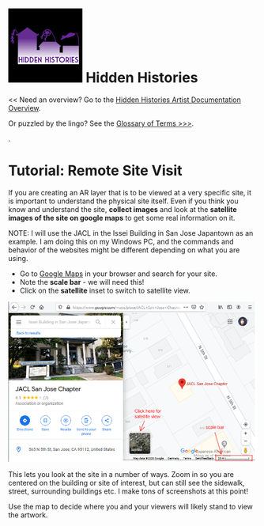 
# ![Hidden Histories Logo](/images/hiddenhistories-logo.png) Hidden Histories 
<< Need an overview? Go to the [Hidden Histories Artist Documentation Overview](http://hiddenhistoriesjtown.org/documentation).

Or puzzled by the lingo? See the [Glossary of Terms >>>](https://github.com/Hidden-Histories/Public-Resources/blob/master/documentation/ARpoiseGlossary.md#-hidden-histories-artists).

.

# Tutorial: Remote Site Visit

If you are creating an AR layer that is to be viewed at a very specific site, it is important to understand the physical site itself. Even if you think you know and understand the site, **collect images** and look at the **satellite images of the site on google maps** to get some real information on it.

NOTE: I will use the JACL in the Issei Building in San Jose Japantown as an example. I am doing this on my Windows PC, and the commands and behavior of the websites might be different depending on what you are using.

- Go to [Google Maps](https://www.google.com/maps) in your browser and search for your site.
- Note the **scale bar** - we will need this!
- Click on the **satellite** inset to switch to satellite view.

![googlemaps_SatelliteIcon-ScaleBar](images/googlemaps_SatelliteIcon-ScaleBar.png)

This lets you look at the site in a number of ways. Zoom in so you are centered on the building or site of interest, but can still see the sidewalk, street, surrounding buildings etc. I make tons of screenshots at this point!

Use the map to decide where you and your viewers will likely stand to view the artwork.


